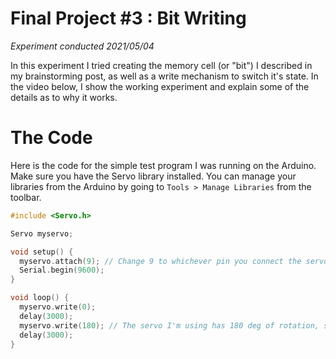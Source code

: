 # Final Project #3 : Bit Writing
*Experiment conducted 2021/05/04*

In this experiment I tried creating the memory cell (or "bit") I described in my brainstorming post, as well as a write mechanism to switch it's state. In the video below, I show the working experiment and explain some of the details as to why it works.

# The Code
Here is the code for the simple test program I was running on the Arduino. Make sure you have the Servo library installed. You can manage your libraries from the Arduino by going to `Tools > Manage Libraries` from the toolbar.

```cpp
#include <Servo.h>

Servo myservo;

void setup() {
  myservo.attach(9); // Change 9 to whichever pin you connect the servo to
  Serial.begin(9600);
}

void loop() {
  myservo.write(0);
  delay(3000);
  myservo.write(180); // The servo I'm using has 180 deg of rotation, so writing 180 will make it swing as far as it will go
  delay(3000);
}
```

